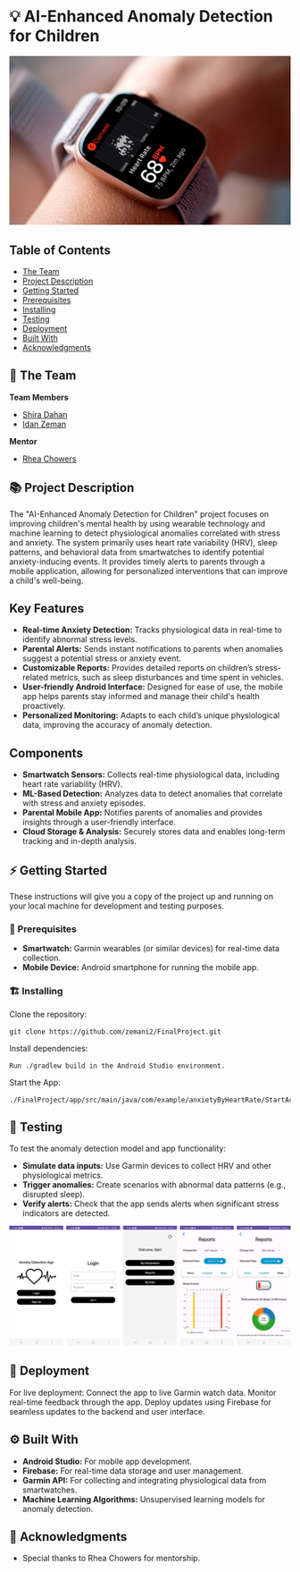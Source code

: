 # 💡 AI-Enhanced Anomaly Detection for Children 

<!-- cool project cover image -->
![Project Cover Image](Apple-watch-HR-main-1-1024x614.jpg)

<!-- table of content -->
## Table of Contents
- [The Team](#the-team)
- [Project Description](#project-description)
- [Getting Started](#getting-started)
- [Prerequisites](#prerequisites)
- [Installing](#installing)
- [Testing](#testing)
- [Deployment](#deployment)
- [Built With](#built-with)
- [Acknowledgments](#acknowledgments)


## 👥 The Team 
**Team Members**
- [Shira Dahan](shira.dahan@mail.huji.ac.il)
- [Idan Zeman](idan.zeman@mail.huji.ac.il)

**Mentor**
- [Rhea Chowers](rhea.chowers@mail.huji.ac.il)


## 📚 Project Description
The "AI-Enhanced Anomaly Detection for Children" project focuses on improving children's mental health by using wearable technology and machine learning to detect physiological anomalies correlated with stress and anxiety. The system primarily uses heart rate variability (HRV), sleep patterns, and behavioral data from smartwatches to identify potential anxiety-inducing events. It provides timely alerts to parents through a mobile application, allowing for personalized interventions that can improve a child's well-being.

## Key Features
- **Real-time Anxiety Detection:** Tracks physiological data in real-time to identify abnormal stress levels.
- **Parental Alerts:** Sends instant notifications to parents when anomalies suggest a potential stress or anxiety event.
- **Customizable Reports:** Provides detailed reports on children’s stress-related metrics, such as sleep disturbances and time spent in vehicles.
- **User-friendly Android Interface:** Designed for ease of use, the mobile app helps parents stay informed and manage their child's health proactively.
- **Personalized Monitoring:** Adapts to each child’s unique physiological data, improving the accuracy of anomaly detection.

## Components
- **Smartwatch Sensors:** Collects real-time physiological data, including heart rate variability (HRV).
- **ML-Based Detection:** Analyzes data to detect anomalies that correlate with stress and anxiety episodes.
- **Parental Mobile App:** Notifies parents of anomalies and provides insights through a user-friendly interface.
- **Cloud Storage & Analysis:** Securely stores data and enables long-term tracking and in-depth analysis.

## ⚡ Getting Started

These instructions will give you a copy of the project up and running on
your local machine for development and testing purposes. 

### 🧱 Prerequisites
- **Smartwatch:** Garmin wearables (or similar devices) for real-time data collection.
- **Mobile Device:** Android smartphone for running the mobile app.

### 🏗️ Installing
Clone the repository: 

    git clone https://github.com/zemani2/FinalProject.git
    
Install dependencies: 

    Run ./gradlew build in the Android Studio environment.

Start the App:

    ./FinalProject/app/src/main/java/com/example/anxietyByHeartRate/StartActivity.java

## 🧪 Testing
To test the anomaly detection model and app functionality:

- **Simulate data inputs:** Use Garmin devices to collect HRV and other physiological metrics.
- **Trigger anomalies:** Create scenarios with abnormal data patterns (e.g., disrupted sleep).
- **Verify alerts:** Check that the app sends alerts when significant stress indicators are detected.

![App Image](app_image.jpg)

## 🚀 Deployment
For live deployment:
Connect the app to live Garmin watch data.
Monitor real-time feedback through the app.
Deploy updates using Firebase for seamless updates to the backend and user interface.

## ⚙️ Built With
  - **Android Studio:** For mobile app development.
  - **Firebase:** For real-time data storage and user management.
  - **Garmin API:** For collecting and integrating physiological data from smartwatches.
  - **Machine Learning Algorithms:** Unsupervised learning models for anomaly detection.


## 🙏 Acknowledgments
  - Special thanks to Rhea Chowers for mentorship.
